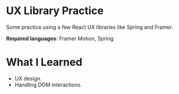 # UX Library Practice

Some practice using a few React UX libraries like Spring and Framer. 

**Required languages**: Framer Motion, Spring

# What I Learned

* UX design. 
* Handling DOM interactions. 
